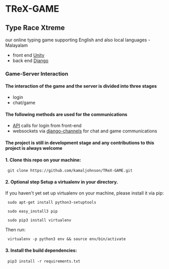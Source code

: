 # TReX-GAME   
## Type Race Xtreme
our online typing game supporting English and also local languages -Malayalam

- front end [Unity](https://www.unity3d.com)
- back end [Django](https://www.djangoproject.com)

### Game-Server Interaction 
#### The interaction of the game and the server is divided into three stages
- login 
- chat/game

#### The following methods are used for the communications 
- [API](http://www.django-rest-framework.org/) calls for login from front-end
- websockets via [django-channels](https://channels.readthedocs.io/en/latest/) for chat and game communications

#### The project is still in development stage and any contributions to this project is always welcome 

#### 1. Clone this repo on your machine:

     git clone https://github.com/kamaljohnson/TReX-GAME.git


#### 2. **Optional step** Setup a virtualenv in your directory. 

If you haven't yet set up virtualenv on your machine, please install it via pip:


     sudo apt-get install python3-setuptools

     sudo easy_install3 pip    

     sudo pip3 install virtualenv

Then run:

     virtualenv -p python3 env && source env/bin/activate

#### 3. Install the build dependencies:

     pip3 install -r requirements.txt
